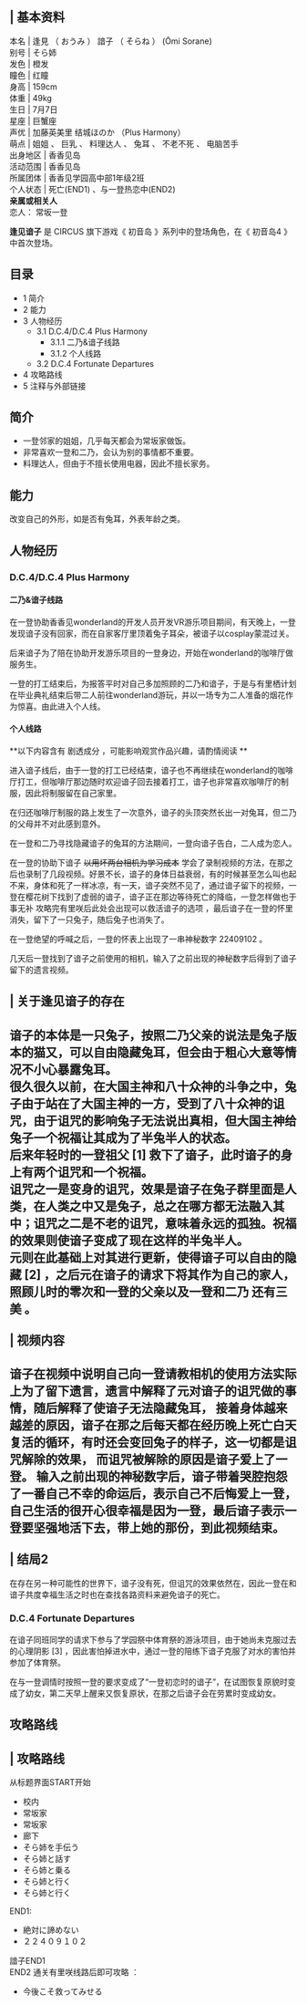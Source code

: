 |  **基本资料**  
---  
本名  |  逢見  （  おうみ  ）  諳子  （  そらね  ）  (Ōmi Sorane)   
别号  |  そら姉   
发色  |  橙发   
瞳色  |  红瞳   
身高  |  159cm   
体重  |  49kg   
生日  |  7月7日   
星座  |  巨蟹座   
声优  |  加藤英美里  结城ほのか  （Plus Harmony）   
萌点  |  姐姐  、  巨乳  、  料理达人  、  兔耳  、  不老不死  、  电脑苦手   
出身地区  |  香香见岛   
活动范围  |  香香见岛   
所属团体  |  香香见学园高中部1年级2班   
个人状态  |  死亡(END1)  、与一登热恋中(END2)   
**亲属或相关人**  
恋人：  常坂一登  
  
**逢见谙子** 是  CIRCUS  旗下游戏《  初音岛  》系列中的登场角色，在《  初音岛4  》中首次登场。

##  目录

  * 1  简介 
  * 2  能力 
  * 3  人物经历 
    * 3.1  D.C.4/D.C.4 Plus Harmony 
      * 3.1.1  二乃&谙子线路 
      * 3.1.2  个人线路 
    * 3.2  D.C.4 Fortunate Departures 
  * 4  攻略路线 
  * 5  注释与外部链接 

##  简介

  * 一登邻家的姐姐，几乎每天都会为常坂家做饭。 
  * 非常喜欢一登和二乃，会认为别的事情都不重要。 
  * 料理达人，但由于不擅长使用电器，因此不擅长家务。 

##  能力

改变自己的外形，如是否有兔耳，外表年龄之类。

##  人物经历

###  D.C.4/D.C.4 Plus Harmony

####  二乃&谙子线路

在一登协助香香见wonderland的开发人员开发VR游乐项目期间，有天晚上，一登发现谙子没有回家，而在自家客厅里顶着兔子耳朵，被谙子以cosplay蒙混过关。

后来谙子为了陪在协助开发游乐项目的一登身边，开始在wonderland的咖啡厅做服务生。

一登的打工结束后，为报答平时对自己多加照顾的二乃和谙子，于是与有里栖计划在毕业典礼结束后带二人前往wonderland游玩，并以一场专为二人准备的烟花作为惊喜。由此进入个人线。

####  个人线路

**以下内容含有 剧透成分  ，可能影响观赏作品兴趣，请酌情阅读 **

进入谙子线后，由于一登的打工已经结束，谙子也不再继续在wonderland的咖啡厅打工，但咖啡厅那边随时欢迎谙子回去接着打工，谙子也非常喜欢咖啡厅的制服，因此将制服留在自己家里。

在归还咖啡厅制服的路上发生了一次意外，谙子的头顶突然长出一对兔耳，但二乃的父母并不对此感到意外。

在一登和二乃寻找隐藏谙子的兔耳的方法期间，一登向谙子告白，二人成为恋人。

在一登的协助下谙子 ~~以用坏两台相机为学习成本~~
学会了录制视频的方法，在那之后也录制了几段视频。好景不长，谙子的身体日益衰弱，有的时候甚至怎么叫也起不来，身体和死了一样冰凉，有一天，谙子突然不见了，通过谙子留下的视频，一登在樱花树下找到了虚弱的谙子，谙子正在那边等待死亡的降临，一登怎样做也于事无补
攻略完有里咲后此处会出现可以救活谙子的选项  ，最后谙子在一登的怀里消失，留下了一只兔子，随后兔子也消失了。

在一登绝望的呼喊之后，一登的怀表上出现了一串神秘数字  22409102  。

几天后一登找到了谙子之前使用的相机，输入了之前出现的神秘数字后得到了谙子留下的遗言视频。

|  关于逢见谙子的存在  
---  
谙子的本体是一只兔子，按照二乃父亲的说法是兔子版本的猫又，可以自由隐藏兔耳，但会由于粗心大意等情况不小心暴露兔耳。 </br>
很久很久以前，在大国主神和八十众神的斗争之中，兔子由于站在了大国主神的一方，受到了八十众神的诅咒，由于诅咒的影响兔子无法说出真相，但大国主神给兔子一个祝福让其成为了半兔半人的状态。
</br> 后来年轻时的一登祖父  [1]  救下了谙子，此时谙子的身上有两个诅咒和一个祝福。 </br>
诅咒之一是变身的诅咒，效果是谙子在兔子群里面是人类，在人类之中又是兔子，总之在哪方都无法融入其中；诅咒之二是不老的诅咒，意味着永远的孤独。祝福的效果则使谙子变成了现在这样的半兔半人。
</br> 元则在此基础上对其进行更新，使得谙子可以自由的隐藏  [2]
，之后元在谙子的请求下将其作为自己的家人，照顾儿时的零次和一登的父亲以及一登和二乃  还有三美  。 </br>  
|  视频内容  
---  
谙子在视频中说明自己向一登请教相机的使用方法实际上为了留下遗言，遗言中解释了元对谙子的诅咒做的事情，随后解释了使谙子无法隐藏兔耳，
接着身体越来越差的原因，谙子在那之后每天都在经历晚上死亡白天复活的循环，有时还会变回兔子的样子，这一切都是诅咒解除的效果，
而诅咒被解除的原因是谙子爱上了一登。
输入之前出现的神秘数字后，谙子带着哭腔抱怨了一番自己不幸的命运后，表示自己不后悔爱上一登，自己生活的很开心很幸福是因为一登，最后谙子表示一登要坚强地活下去，带上她的那份，到此视频结束。
</br>  
|  结局2  
---  
在存在另一种可能性的世界下，谙子没有死，但诅咒的效果依然在，因此一登在和谙子共度幸福生活之时也在查找各路资料来避免谙子的死亡。 </br>  
  
###  D.C.4 Fortunate Departures

在谙子同班同学的请求下参与了学园祭中体育祭的游泳项目，由于她尚未克服过去的心理阴影  [3]
，因此害怕掉进水中，通过一登的陪练下谙子克服了对水的害怕并参加了体育祭。

在与一登调情时按照一登的要求变成了“一登初恋时的谙子”，在试图恢复原貌时变成了幼女，第二天早上醒来又恢复原状，在那之后谙子会在劳累时变成幼女。

##  攻略路线

|  攻略路线  
---  
从标题界面START开始  </br>

  * 校内 
  * 常坂家 
  * 常坂家 
  * 廊下 
  * そら姉を手伝う 
  * そら姉と話す 
  * そら姉と乗る 
  * そら姉と行く 
  * そら姉と行く 

END1: </br>

  * 絶対に諦めない 
  * ２２４０９１０２ 

諳子END1 </br> END2  通关有里咲线路后即可攻略  ： </br>

  * 今後こそ救ってみせる 

  
  